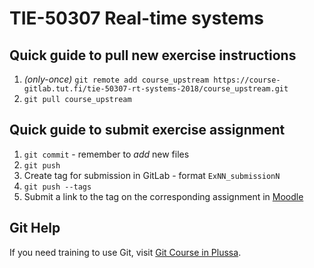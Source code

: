 # TIE-50307 Real-time systems

## Quick guide to pull new exercise instructions

1. *(only-once)* `git remote add course_upstream https://course-gitlab.tut.fi/tie-50307-rt-systems-2018/course_upstream.git`
2. `git pull course_upstream`

## Quick guide to submit exercise assignment

1. `git commit` - remember to *add* new files
2. `git push`
3. Create tag for submission in GitLab - format `ExNN_submissionN`
4. `git push --tags`
5. Submit a link to the tag on the corresponding assignment in [Moodle][moodle]

## Git Help

If you need training to use Git, visit [Git Course in Plussa][git-plussa].


[moodle]: https://moodle2.tut.fi/course/view.php?id=11830
[git-plussa]: https://plus.cs.tut.fi/git/versio-1/
